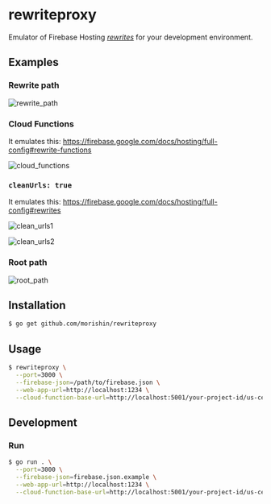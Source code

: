 # rewriteproxy

Emulator of Firebase Hosting [_rewrites_](https://firebase.google.com/docs/hosting/full-config#rewrites) for your development environment.

## Examples

### Rewrite path

![rewrite_path](https://user-images.githubusercontent.com/1413408/101050973-4dcddb00-35c8-11eb-9ad2-07a5e4713f82.png)

### Cloud Functions

It emulates this: https://firebase.google.com/docs/hosting/full-config#rewrite-functions

![cloud_functions](https://user-images.githubusercontent.com/1413408/101050971-4dcddb00-35c8-11eb-936c-5deb8e2604a4.png)

### `cleanUrls: true`

It emulates this: https://firebase.google.com/docs/hosting/full-config#rewrites

![clean_urls1](https://user-images.githubusercontent.com/1413408/101051746-29263300-35c9-11eb-8693-89014592d179.png)

![clean_urls2](https://user-images.githubusercontent.com/1413408/101051730-275c6f80-35c9-11eb-8426-8ad7cb086c32.png)

### Root path

![root_path](https://user-images.githubusercontent.com/1413408/101050970-4d354480-35c8-11eb-9b96-58d83d03a8f5.png)

## Installation

```sh
$ go get github.com/morishin/rewriteproxy
```

## Usage

```sh
$ rewriteproxy \
  --port=3000 \
  --firebase-json=/path/to/firebase.json \
  --web-app-url=http://localhost:1234 \
  --cloud-function-base-url=http://localhost:5001/your-project-id/us-central1
```

## Development

### Run

```sh
$ go run . \
  --port=3000 \
  --firebase-json=firebase.json.example \
  --web-app-url=http://localhost:1234 \
  --cloud-function-base-url=http://localhost:5001/your-project-id/us-central1
```
